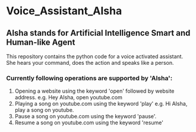 # Voice_Assistant_AIsha
## AIsha stands for Artificial Intelligence Smart and Human-like Agent
This repository contains the python code for a voice activated assistant. She hears your command, does the action and speaks like a person.

### Currently following operations are supported by 'AIsha':

1. Opening a website using the keyword 'open' followed by website address. e.g. Hey AIsha, open youtube.com
2. Playing a song on youtube.com using the keyword 'play' e.g. Hi AIsha, play a song on youtube.
3. Pause a song on youtube.com using the keyword 'pause'.
4. Resume a song on youtube.com using the keyword 'resume'
